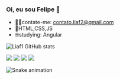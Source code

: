 ### Oi, eu sou Felipe 👋

- 🐱‍💻contate-me: contato.liaf2@gmail.com
- 🤖HTML,CSS,JS
- 🤓studying: Angular

![Liaf1 GitHub stats](https://github-readme-stats.vercel.app/api?username=Liaf1&showicons=true&theme=transparent)
<div>
<img src="https://img.shields.io/badge/HTML5-E34F26?style=for-the-badge&logo=html5&logoColor=white">
<img src="https://img.shields.io/badge/CSS3-1572B6?style=for-the-badge&logo=css3&logoColor=white">
<img src="https://img.shields.io/badge/JavaScript-323330?style=for-the-badge&logo=javascript&logoColor=F7DF1E">
<img src="https://img.shields.io/badge/Angular-DD0031?style=for-the-badge&logo=angular&logoColor=white"> 
</div>

![Snake animation](https://github.com/Liaf1/Liaf1/blob/output/github-contribution-grid-snake.svg)







